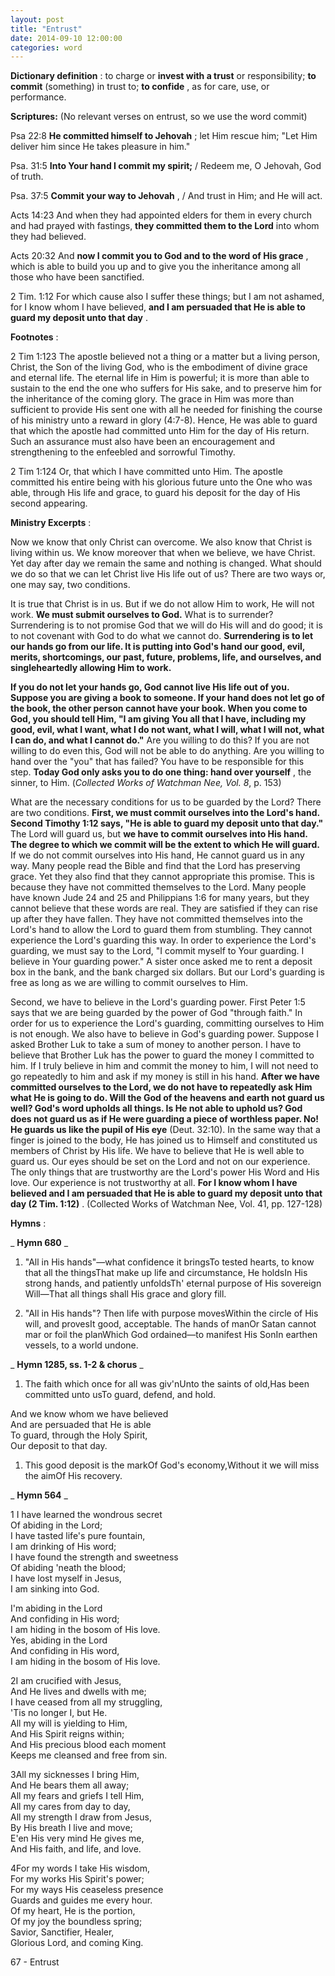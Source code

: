 ```yaml
---
layout: post
title: "Entrust"
date: 2014-09-10 12:00:00
categories: word
---
```


**Dictionary definition** : to charge or **invest with a trust** or responsibility; **to commit** (something) in trust to; **to confide** , as for care, use, or performance.

**Scriptures:** (No relevant verses on entrust, so we use the word commit)

Psa 22:8 **He committed himself to Jehovah** ; let Him rescue him; "Let Him deliver him since He takes pleasure in him."

Psa. 31:5 **Into Your hand I commit my spirit;** / Redeem me, O Jehovah, God of truth.

Psa. 37:5 **Commit your way to Jehovah** , / And trust in Him; and He will act.

Acts 14:23 And when they had appointed elders for them in every church and had prayed with fastings, **they committed them to the Lord** into whom they had believed.

Acts 20:32 And **now I commit you to God and to the word of His grace** , which is able to build you up and to give you the inheritance among all those who have been sanctified.

2 Tim. 1:12 For which cause also I suffer these things; but I am not ashamed, for I know whom I have believed, **and I am persuaded that He is able to guard my deposit unto that day** .

**Footnotes** :

2 Tim 1:123 The apostle believed not a thing or a matter but a living person, Christ, the Son of the living God, who is the embodiment of divine grace and eternal life. The eternal life in Him is powerful; it is more than able to sustain to the end the one who suffers for His sake, and to preserve him for the inheritance of the coming glory. The grace in Him was more than sufficient to provide His sent one with all he needed for finishing the course of his ministry unto a reward in glory (4:7-8). Hence, He was able to guard that which the apostle had committed unto Him for the day of His return. Such an assurance must also have been an encouragement and strengthening to the enfeebled and sorrowful Timothy.

2 Tim 1:124 Or, that which I have committed unto Him. The apostle committed his entire being with his glorious future unto the One who was able, through His life and grace, to guard his deposit for the day of His second appearing.

**Ministry Excerpts** :

Now we know that only Christ can overcome. We also know that Christ is living within us. We know moreover that when we believe, we have Christ. Yet day after day we remain the same and nothing is changed. What should we do so that we can let Christ live His life out of us? There are two ways or, one may say, two conditions.

It is true that Christ is in us. But if we do not allow Him to work, He will not work. **We must submit ourselves to God.** What is to surrender? Surrendering is to not promise God that we will do His will and do good; it is to not covenant with God to do what we cannot do. **Surrendering is to let our hands go from our life. It is putting into God's hand our good, evil, merits, shortcomings, our past, future, problems, life, and ourselves, and singleheartedly allowing Him to work.**

**If you do not let your hands go, God cannot live His life out of you. Suppose you are giving a book to someone. If your hand does not let go of the book, the other person cannot have your book. When you come to God, you should tell Him, "I am giving You all that I have, including my good, evil, what I want, what I do not want, what I will, what I will not, what I can do, and what I cannot do."** Are you willing to do this? If you are not willing to do even this, God will not be able to do anything. Are you willing to hand over the "you" that has failed? You have to be responsible for this step. **Today God only asks you to do one thing: hand over yourself** , the sinner, to Him. (_Collected Works of Watchman Nee, Vol. 8_, p. 153)

What are the necessary conditions for us to be guarded by the Lord? There are two conditions. **First, we must commit ourselves into the Lord's hand. Second Timothy 1:12 says, "He is able to guard my deposit unto that day."** The Lord will guard us, but **we have to commit ourselves into His hand. The degree to which we commit will be the extent to which He will guard.** If we do not commit ourselves into His hand, He cannot guard us in any way. Many people read the Bible and find that the Lord has preserving grace. Yet they also find that they cannot appropriate this promise. This is because they have not committed themselves to the Lord. Many people have known Jude 24 and 25 and Philippians 1:6 for many years, but they cannot believe that these words are real. They are satisfied if they can rise up after they have fallen. They have not committed themselves into the Lord's hand to allow the Lord to guard them from stumbling. They cannot experience the Lord's guarding this way. In order to experience the Lord's guarding, we must say to the Lord, "I commit myself to Your guarding. I believe in Your guarding power." A sister once asked me to rent a deposit box in the bank, and the bank charged six dollars. But our Lord's guarding is free as long as we are willing to commit ourselves to Him.

Second, we have to believe in the Lord's guarding power. First Peter 1:5 says that we are being guarded by the power of God "through faith." In order for us to experience the Lord's guarding, committing ourselves to Him is not enough. We also have to believe in God's guarding power. Suppose I asked Brother Luk to take a sum of money to another person. I have to believe that Brother Luk has the power to guard the money I committed to him. If I truly believe in him and commit the money to him, I will not need to go repeatedly to him and ask if my money is still in his hand. **After we have committed ourselves to the Lord, we do not have to repeatedly ask Him what He is going to do. Will the God of the heavens and earth not guard us well? God's word upholds all things. Is He not able to uphold us? God does not guard us as if He were guarding a piece of worthless paper. No! He guards us like the pupil of His eye** (Deut. 32:10). In the same way that a finger is joined to the body, He has joined us to Himself and constituted us members of Christ by His life. We have to believe that He is well able to guard us. Our eyes should be set on the Lord and not on our experience. The only things that are trustworthy are the Lord's power His Word and His love. Our experience is not trustworthy at all. **For I know whom I have believed and I am persuaded that He is able to guard my deposit unto that day (2 Tim. 1:12)** . (Collected Works of Watchman Nee, Vol. 41, pp. 127-128)

**Hymns** :

_ **Hymn 680** _

1. "All in His hands"—what confidence it bringsTo tested hearts, to know that all the thingsThat make up life and circumstance, He holdsIn His strong hands, and patiently unfoldsTh' eternal purpose of His sovereign Will—That all things shall His grace and glory fill.

1. "All in His hands"? Then life with purpose movesWithin the circle of His will, and provesIt good, acceptable. The hands of manOr Satan cannot mar or foil the planWhich God ordained—to manifest His SonIn earthen vessels, to a world undone.

_ **Hymn 1285, ss. 1-2 & chorus** _

1. The faith which once for all was giv'nUnto the saints of old,Has been committed unto usTo guard, defend, and hold.

And we know whom we have believed  
And are persuaded that He is able  
To guard, through the Holy Spirit,  
Our deposit to that day.

1. This good deposit is the markOf God's economy,Without it we will miss the aimOf His recovery.

_ **Hymn 564** _

1 I have learned the wondrous secret  
Of abiding in the Lord;  
I have tasted life's pure fountain,  
I am drinking of His word;  
I have found the strength and sweetness  
Of abiding 'neath the blood;  
I have lost myself in Jesus,  
I am sinking into God.

I'm abiding in the Lord  
And confiding in His word;  
I am hiding in the bosom of His love.  
Yes, abiding in the Lord  
And confiding in His word,  
I am hiding in the bosom of His love.

2I am crucified with Jesus,  
And He lives and dwells with me;  
I have ceased from all my struggling,  
'Tis no longer I, but He.  
All my will is yielding to Him,  
And His Spirit reigns within;  
And His precious blood each moment  
Keeps me cleansed and free from sin.

3All my sicknesses I bring Him,  
And He bears them all away;  
All my fears and griefs I tell Him,  
All my cares from day to day,  
All my strength I draw from Jesus,  
By His breath I live and move;  
E'en His very mind He gives me,  
And His faith, and life, and love.

4For my words I take His wisdom,  
For my works His Spirit's power;  
For my ways His ceaseless presence  
Guards and guides me every hour.  
Of my heart, He is the portion,  
Of my joy the boundless spring;  
Savior, Sanctifier, Healer,  
Glorious Lord, and coming King.

67 - Entrust
